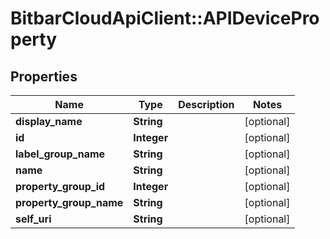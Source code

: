 # BitbarCloudApiClient::APIDeviceProperty

## Properties
Name | Type | Description | Notes
------------ | ------------- | ------------- | -------------
**display_name** | **String** |  | [optional] 
**id** | **Integer** |  | [optional] 
**label_group_name** | **String** |  | [optional] 
**name** | **String** |  | [optional] 
**property_group_id** | **Integer** |  | [optional] 
**property_group_name** | **String** |  | [optional] 
**self_uri** | **String** |  | [optional] 


